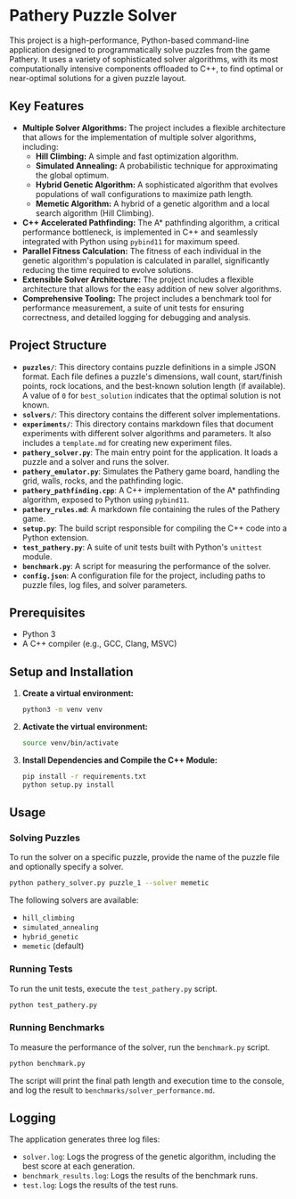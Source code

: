 # Pathery Puzzle Solver

This project is a high-performance, Python-based command-line application designed to programmatically solve puzzles from the game Pathery. It uses a variety of sophisticated solver algorithms, with its most computationally intensive components offloaded to C++, to find optimal or near-optimal solutions for a given puzzle layout.

## Key Features

*   **Multiple Solver Algorithms:** The project includes a flexible architecture that allows for the implementation of multiple solver algorithms, including:
    *   **Hill Climbing:** A simple and fast optimization algorithm.
    *   **Simulated Annealing:** A probabilistic technique for approximating the global optimum.
    *   **Hybrid Genetic Algorithm:** A sophisticated algorithm that evolves populations of wall configurations to maximize path length.
    *   **Memetic Algorithm:** A hybrid of a genetic algorithm and a local search algorithm (Hill Climbing).
*   **C++ Accelerated Pathfinding:** The A* pathfinding algorithm, a critical performance bottleneck, is implemented in C++ and seamlessly integrated with Python using `pybind11` for maximum speed.
*   **Parallel Fitness Calculation:** The fitness of each individual in the genetic algorithm's population is calculated in parallel, significantly reducing the time required to evolve solutions.
*   **Extensible Solver Architecture:** The project includes a flexible architecture that allows for the easy addition of new solver algorithms.
*   **Comprehensive Tooling:** The project includes a benchmark tool for performance measurement, a suite of unit tests for ensuring correctness, and detailed logging for debugging and analysis.

## Project Structure

*   **`puzzles/`**: This directory contains puzzle definitions in a simple JSON format. Each file defines a puzzle's dimensions, wall count, start/finish points, rock locations, and the best-known solution length (if available). A value of `0` for `best_solution` indicates that the optimal solution is not known.
*   **`solvers/`**: This directory contains the different solver implementations.
*   **`experiments/`**: This directory contains markdown files that document experiments with different solver algorithms and parameters. It also includes a `template.md` for creating new experiment files.
*   **`pathery_solver.py`**: The main entry point for the application. It loads a puzzle and a solver and runs the solver.
*   **`pathery_emulator.py`**: Simulates the Pathery game board, handling the grid, walls, rocks, and the pathfinding logic.
*   **`pathery_pathfinding.cpp`**: A C++ implementation of the A* pathfinding algorithm, exposed to Python using `pybind11`.
*   **`pathery_rules.md`**: A markdown file containing the rules of the Pathery game.
*   **`setup.py`**: The build script responsible for compiling the C++ code into a Python extension.
*   **`test_pathery.py`**: A suite of unit tests built with Python's `unittest` module.
*   **`benchmark.py`**: A script for measuring the performance of the solver.
*   **`config.json`**: A configuration file for the project, including paths to puzzle files, log files, and solver parameters.

## Prerequisites

*   Python 3
*   A C++ compiler (e.g., GCC, Clang, MSVC)

## Setup and Installation

1.  **Create a virtual environment:**
    ```bash
    python3 -m venv venv
    ```
2.  **Activate the virtual environment:**
    ```bash
    source venv/bin/activate
    ```
3.  **Install Dependencies and Compile the C++ Module:**
    ```bash
    pip install -r requirements.txt
    python setup.py install
    ```

## Usage

### Solving Puzzles

To run the solver on a specific puzzle, provide the name of the puzzle file and optionally specify a solver.

```bash
python pathery_solver.py puzzle_1 --solver memetic
```

The following solvers are available:
*   `hill_climbing`
*   `simulated_annealing`
*   `hybrid_genetic`
*   `memetic` (default)

### Running Tests

To run the unit tests, execute the `test_pathery.py` script.

```bash
python test_pathery.py
```

### Running Benchmarks

To measure the performance of the solver, run the `benchmark.py` script.

```bash
python benchmark.py
```
The script will print the final path length and execution time to the console, and log the result to `benchmarks/solver_performance.md`.

## Logging

The application generates three log files:
*   `solver.log`: Logs the progress of the genetic algorithm, including the best score at each generation.
*   `benchmark_results.log`: Logs the results of the benchmark runs.
*   `test.log`: Logs the results of the test runs.
